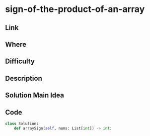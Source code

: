 



# sign-of-the-product-of-an-array

## Link

## Where

## Difficulty

## Description

## Solution Main Idea


## Code

```python
class Solution:
    def arraySign(self, nums: List[int]) -> int:
```
